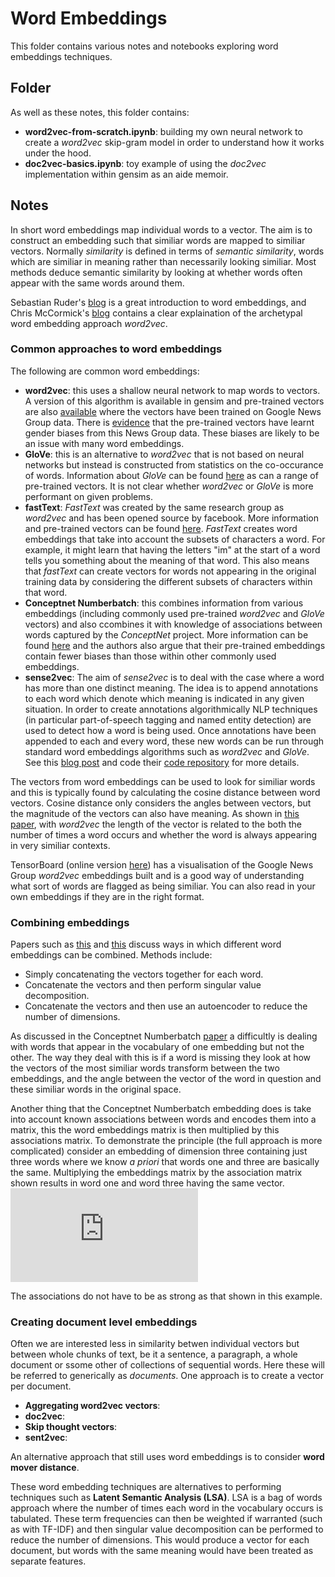# Word Embeddings

This folder contains various notes and notebooks exploring word embeddings techniques.

## Folder
As well as these notes, this folder contains:
* **word2vec-from-scratch.ipynb**: building my own neural network to create a _word2vec_ skip-gram model in order to understand how it works under the hood.
* **doc2vec-basics.ipynb**: toy example of using the _doc2vec_ implementation within gensim as an aide memoir.

## Notes
In short word embeddings map individual words to a vector. The aim is to construct an embedding such that similiar words are mapped to similiar vectors. 
Normally *similarity* is defined in terms of *semantic similarity*, words which are similiar in meaning rather than necessarily looking similiar. Most 
methods deduce semantic similarity by looking at whether words often appear with the same words around them.

Sebastian Ruder's [blog](http://ruder.io/word-embeddings-1/) is a great introduction to word embeddings, and Chris McCormick's [blog](http://mccormickml.com/2016/04/19/word2vec-tutorial-the-skip-gram-model/) contains a clear explaination of the archetypal word embedding approach _word2vec_.

### Common approaches to word embeddings

The following are common word embeddings:
* **word2vec**: this uses a shallow neural network to map words to vectors. A version of this algorithm is available in gensim and pre-trained vectors are also [available](https://code.google.com/archive/p/word2vec/) where the vectors have been trained on Google News Group data. There is [evidence](https://arxiv.org/abs/1607.06520) that the pre-trained vectors have learnt gender biases from this News Group data. These biases are likely to be an issue with many word embeddings.
* **GloVe**: this is an alternative to _word2vec_ that is not based on neural networks but instead is constructed from statistics on the co-occurance of words. Information about _GloVe_ can be found [here](https://nlp.stanford.edu/projects/glove/) as can a range of pre-trained vectors. It is not clear whether _word2vec_ or _GloVe_ is more performant on given problems. 
* **fastText**: _FastText_ was created by the same research group as _word2vec_ and has been opened source by facebook. More information and pre-trained vectors can be found [here](https://github.com/facebookresearch/fastText). _FastText_ creates word embeddings that take into account the subsets of characters a word. For example, it might learn that having the letters "im" at the start of a word tells you something about the meaning of that word. This also means that _fastText_ can create vectors for words not appearing in the original training data by considering the different subsets of characters within that word.
* **Conceptnet Numberbatch**: this combines information from various embeddings (including commonly used pre-trained _word2vec_ and _GloVe_ vectors) and also ccombines it with knowledge of associations between words captured by the _ConceptNet_ project. More information can be found [here](https://github.com/commonsense/conceptnet-numberbatch) and the authors also argue that their pre-trained embeddings contain fewer biases than those within other commonly used embeddings. 
* **sense2vec**: The aim of _sense2vec_ is to deal with the case where a word has more than one distinct meaning. The idea is to append annotations to each word which denote which meaning is indicated in any given situation. In order to create annotations algorithmically NLP techniques (in particular part-of-speech tagging and named entity detection) are used to detect how a word is being used. Once annotations have been appended to each and every word, these new words can be run through standard word embeddings algorithms such as _word2vec_ and _GloVe_. See this [blog post](https://explosion.ai/blog/sense2vec-with-spacy) and code their [code repository](https://github.com/explosion/sense2vec) for more details.


The vectors from word embeddings can be used to look for similiar words and this is typically found by calculating the cosine distance between word vectors. Cosine distance only considers the angles between vectors, but the magnitude of the vectors can also have meaning. As shown in [this paper](https://arxiv.org/abs/1508.02297), with _word2vec_ the length of the vector is related to the both the number of times a word occurs and whether the word is always appearing in very similiar contexts.

TensorBoard (online version [here](http://projector.tensorflow.org/)) has a visualisation of the Google News Group _word2vec_ embeddings built and is a good way of understanding what sort of words are flagged as being similiar. You can also read in your own embeddings if they are in the right format.

### Combining embeddings

Papers such as [this](https://pdfs.semanticscholar.org/343d/39534682bb7b2eec14f573360877eb80cd59.pdf) and [this](https://arxiv.org/abs/1604.01692) discuss ways in which different word embeddings can be combined. Methods include:
* Simply concatenating the vectors together for each word.
* Concatenate the vectors and then perform singular value decomposition.
* Concatenate the vectors and then use an autoencoder to reduce the number of dimensions.

As discussed in the Conceptnet Numberbatch [paper](https://arxiv.org/abs/1604.01692) a difficultly is dealing with words that appear in the vocabulary of one embedding but not the other. The way they deal with this is if a word is missing they look at how the vectors of the most similiar words transform between the two embeddings, and the angle between the vector of the word in question and these similiar words in the original space.

Another thing that the Conceptnet Numberbatch embedding does is take into account known associations between words and encodes them into a matrix, this the word embeddings matrix is then multiplied by this associations matrix. To demonstrate the principle (the full approach is more complicated) consider an embedding of dimension three containing just three words where we know _a priori_ that words one and three are basically the same. Multiplying the embeddings matrix by the association matrix shown results in word one and word three having the same vector.
   ![equation](https://latex.codecogs.com/gif.latex?%5Cbegin%7Bbmatrix%7D%201%20%26%200%20%26%20%5Cfrac12%20%5C%5C%200%20%26%201%20%26%200%20%5C%5C%20%5Cfrac12%20%26%200%20%26%201%20%5Cend%7Bbmatrix%7D%20%5Cbegin%7Bbmatrix%7D%20%5Ctextrm%7B%20---%7D%20%26%20%5Ctextrm%7B%5Cbf%20word1%7D%20%26%20%5Ctextrm%7B---%20%7D%20%5C%5C%20%5Ctextrm%7B%20---%7D%20%26%20%5Ctextrm%7B%5Cbf%20word2%7D%20%26%20%5Ctextrm%7B---%20%7D%20%5C%5C%20%5Ctextrm%7B%20---%7D%20%26%20%5Ctextrm%7B%5Cbf%20word3%7D%20%26%20%5Ctextrm%7B---%20%7D%20%5Cend%7Bbmatrix%7D%20%3D%20%5Cbegin%7Bbmatrix%7D%20%5Ctextrm%7B%20---%7D%20%26%20%5Ctextrm%7B%5Cbf%20word1%7D&plus;%5Ctextrm%7B%5Cbf%20word3%7D%20%26%20%5Ctextrm%7B---%20%7D%20%5C%5C%20%5Ctextrm%7B%20---%7D%20%26%20%5Ctextrm%7B%5Cbf%20word2%7D%20%26%20%5Ctextrm%7B---%20%7D%20%5C%5C%20%5Ctextrm%7B%20---%7D%20%26%20%5Ctextrm%7B%5Cbf%20word1%7D&plus;%5Ctextrm%7B%5Cbf%20word3%7D%20%26%20%5Ctextrm%7B---%20%7D%20%5Cend%7Bbmatrix%7D)

The associations do not have to be as strong as that shown in this example.

### Creating document level embeddings

Often we are interested less in similarity betwen individual vectors but between whole chunks of text, be it a sentence, a paragraph, a whole document or ssome other of collections of sequential words. Here these will be referred to generically as _documents_. One approach is to create a vector per document.

* **Aggregating word2vec vectors**:
* **doc2vec**:
* **Skip thought vectors**:
* **sent2vec**: 

An alternative approach that still uses word embeddings is to consider **word mover distance**.

These word embedding techniques are alternatives to performing techniques such as **Latent Semantic Analysis (LSA)**. LSA is a bag of words approach where the number of times each word in the vocabulary occurs is tabulated. These term frequencies can then be weighted if warranted (such as with TF-IDF) and then singular value decomposition can be performed to reduce the number of dimensions. This would produce a vector for each document, but words with the same meaning would have been treated as separate features. 
